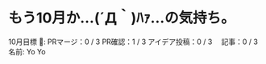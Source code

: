# もう10月か…(´Д｀)ﾊｧ…の気持ち。

10月目標 🚀: PRマージ：0  /  3
PR確認：1 /  3
アイデア投稿：0 / 3　
記事：0 / 3　　　　　　　　　　　　
名前: Yo Yo